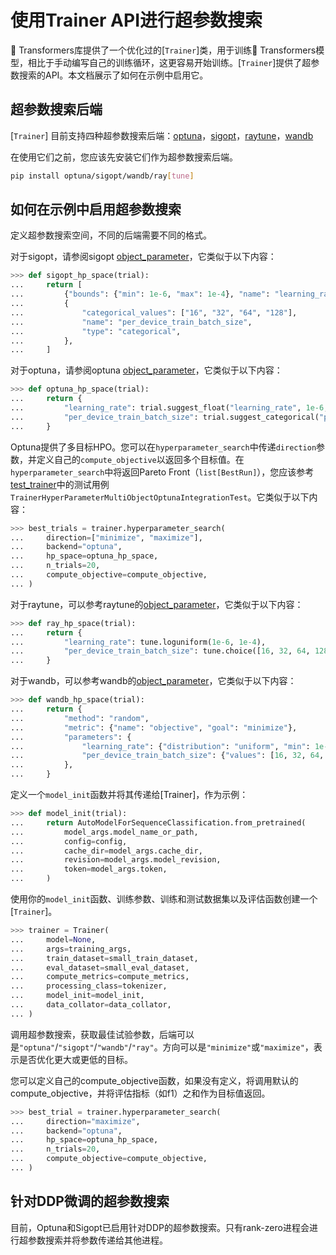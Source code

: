 <!--Copyright 2022 The HuggingFace Team. All rights reserved.

Licensed under the Apache License, Version 2.0 (the "License"); you may not use this file except in compliance with
the License. You may obtain a copy of the License at

http://www.apache.org/licenses/LICENSE-2.0

Unless required by applicable law or agreed to in writing, software distributed under the License is distributed on
an "AS IS" BASIS, WITHOUT WARRANTIES OR CONDITIONS OF ANY KIND, either express or implied. See the License for the

⚠️ Note that this file is in Markdown but contain specific syntax for our doc-builder (similar to MDX) that may not be
rendered properly in your Markdown viewer.

-->

# 使用Trainer API进行超参数搜索

🤗 Transformers库提供了一个优化过的[`Trainer`]类，用于训练🤗 Transformers模型，相比于手动编写自己的训练循环，这更容易开始训练。[`Trainer`]提供了超参数搜索的API。本文档展示了如何在示例中启用它。

## 超参数搜索后端

[`Trainer`] 目前支持四种超参数搜索后端：[optuna](https://optuna.org/)，[sigopt](https://sigopt.com/)，[raytune](https://docs.ray.io/en/latest/tune/index.html)，[wandb](https://wandb.ai/site/sweeps)

在使用它们之前，您应该先安装它们作为超参数搜索后端。

```bash
pip install optuna/sigopt/wandb/ray[tune]
```

## 如何在示例中启用超参数搜索

定义超参数搜索空间，不同的后端需要不同的格式。

对于sigopt，请参阅sigopt [object_parameter](https://docs.sigopt.com/ai-module-api-references/api_reference/objects/object_parameter)，它类似于以下内容：

```py
>>> def sigopt_hp_space(trial):
...     return [
...         {"bounds": {"min": 1e-6, "max": 1e-4}, "name": "learning_rate", "type": "double"},
...         {
...             "categorical_values": ["16", "32", "64", "128"],
...             "name": "per_device_train_batch_size",
...             "type": "categorical",
...         },
...     ]
```

对于optuna，请参阅optuna [object_parameter](https://optuna.readthedocs.io/en/stable/tutorial/10_key_features/002_configurations.html#sphx-glr-tutorial-10-key-features-002-configurations-py)，它类似于以下内容：

```py
>>> def optuna_hp_space(trial):
...     return {
...         "learning_rate": trial.suggest_float("learning_rate", 1e-6, 1e-4, log=True),
...         "per_device_train_batch_size": trial.suggest_categorical("per_device_train_batch_size", [16, 32, 64, 128]),
...     }
```

Optuna提供了多目标HPO。您可以在`hyperparameter_search`中传递`direction`参数，并定义自己的`compute_objective`以返回多个目标值。在`hyperparameter_search`中将返回Pareto Front（`list[BestRun]`），您应该参考[test_trainer](https://github.com/huggingface/transformers/blob/main/tests/trainer/test_trainer.py)中的测试用例`TrainerHyperParameterMultiObjectOptunaIntegrationTest`。它类似于以下内容：

```py
>>> best_trials = trainer.hyperparameter_search(
...     direction=["minimize", "maximize"],
...     backend="optuna",
...     hp_space=optuna_hp_space,
...     n_trials=20,
...     compute_objective=compute_objective,
... )
```

对于raytune，可以参考raytune的[object_parameter](https://docs.ray.io/en/latest/tune/api/search_space.html)，它类似于以下内容：

```py
>>> def ray_hp_space(trial):
...     return {
...         "learning_rate": tune.loguniform(1e-6, 1e-4),
...         "per_device_train_batch_size": tune.choice([16, 32, 64, 128]),
...     }
```

对于wandb，可以参考wandb的[object_parameter](https://docs.wandb.ai/guides/sweeps/configuration)，它类似于以下内容：

```py
>>> def wandb_hp_space(trial):
...     return {
...         "method": "random",
...         "metric": {"name": "objective", "goal": "minimize"},
...         "parameters": {
...             "learning_rate": {"distribution": "uniform", "min": 1e-6, "max": 1e-4},
...             "per_device_train_batch_size": {"values": [16, 32, 64, 128]},
...         },
...     }
```

定义一个`model_init`函数并将其传递给[Trainer]，作为示例：

```py
>>> def model_init(trial):
...     return AutoModelForSequenceClassification.from_pretrained(
...         model_args.model_name_or_path,
...         config=config,
...         cache_dir=model_args.cache_dir,
...         revision=model_args.model_revision,
...         token=model_args.token,
...     )
```

使用你的`model_init`函数、训练参数、训练和测试数据集以及评估函数创建一个[`Trainer`]。

```py
>>> trainer = Trainer(
...     model=None,
...     args=training_args,
...     train_dataset=small_train_dataset,
...     eval_dataset=small_eval_dataset,
...     compute_metrics=compute_metrics,
...     processing_class=tokenizer,
...     model_init=model_init,
...     data_collator=data_collator,
... )
```

调用超参数搜索，获取最佳试验参数，后端可以是`"optuna"`/`"sigopt"`/`"wandb"`/`"ray"`。方向可以是`"minimize"`或`"maximize"`，表示是否优化更大或更低的目标。

您可以定义自己的compute_objective函数，如果没有定义，将调用默认的compute_objective，并将评估指标（如f1）之和作为目标值返回。

```py
>>> best_trial = trainer.hyperparameter_search(
...     direction="maximize",
...     backend="optuna",
...     hp_space=optuna_hp_space,
...     n_trials=20,
...     compute_objective=compute_objective,
... )
```

## 针对DDP微调的超参数搜索

目前，Optuna和Sigopt已启用针对DDP的超参数搜索。只有rank-zero进程会进行超参数搜索并将参数传递给其他进程。
